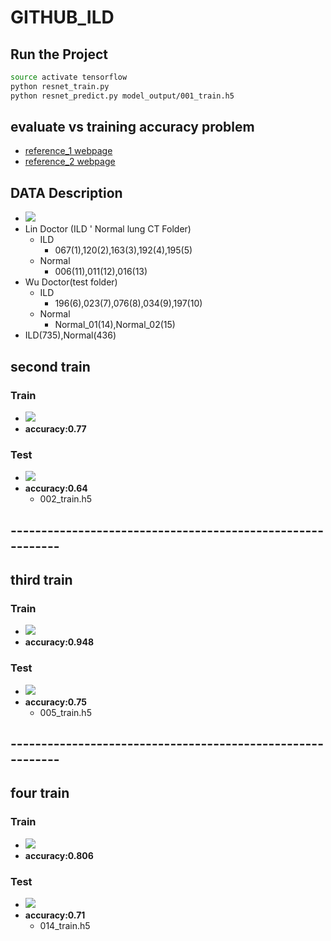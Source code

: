# GITHUB_ILD
## Run the Project
```sh
source activate tensorflow
python resnet_train.py
python resnet_predict.py model_output/001_train.h5
```
## evaluate vs training accuracy problem
* [reference_1 webpage](https://stackoverflow.com/questions/47157526/resnet-100-accuracy-during-training-but-33-prediction-accuracy-with-the-same)
* [reference_2 webpage](https://github.com/keras-team/keras/issues/8411)
## DATA Description 
* ![](https://i.imgur.com/Rztfsgd.png)
* Lin Doctor (ILD ' Normal lung CT Folder)
    * ILD
        * 067(1),120(2),163(3),192(4),195(5)
    * Normal
        * 006(11),011(12),016(13)
* Wu Doctor(test folder)
    * ILD
        * 196(6),023(7),076(8),034(9),197(10)
    * Normal
        * Normal_01(14),Normal_02(15)
* ILD(735),Normal(436)
## second train
### Train
* ![](https://i.imgur.com/8dyP2ow.jpg)
* **accuracy:0.77**
### Test
* ![](https://i.imgur.com/XagCIhB.png)
* **accuracy:0.64**
    * 002_train.h5
## -----------------------------------------------------------
## third train
### Train
* ![](https://i.imgur.com/spUaoeu.jpg)
* **accuracy:0.948**
### Test
* ![](https://i.imgur.com/Tb2sIxq.jpg)
* **accuracy:0.75**
    * 005_train.h5
## -----------------------------------------------------------
## four train 
### Train
* ![](https://i.imgur.com/3sxXteA.jpg)
* **accuracy:0.806**
### Test
* ![](https://i.imgur.com/YZYo2Y7.jpg)
* **accuracy:0.71**
    * 014_train.h5
